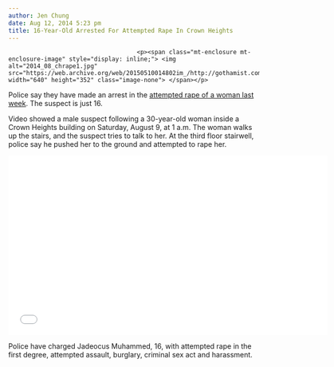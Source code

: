 ```yaml
---
author: Jen Chung
date: Aug 12, 2014 5:23 pm
title: 16-Year-Old Arrested For Attempted Rape In Crown Heights
---
```


	
										<p><span class="mt-enclosure mt-enclosure-image" style="display: inline;"> <img alt="2014_08_chrape1.jpg" src="https://web.archive.org/web/20150510014802im_/http://gothamist.com/attachments/jen/2014_08_chrape1.jpg" width="640" height="352" class="image-none"> </span></p>

<p>Police say they have made an arrest in the <a href="https://web.archive.org/web/20150510014802/http://gothamist.com/2014/08/10/police_say_this_man_tried_to_rape_w.php">attempted rape of a woman last week</a>. The suspect is just 16.</p>

<p>Video showed a male suspect following a 30-year-old woman inside a Crown Heights building on Saturday, August 9, at 1 a.m. The woman walks up the stairs, and the suspect tries to talk to her. At the third floor stairwell, police say he pushed her to the ground and attempted to rape her.</p>

<p><iframe width="640" height="360" src="//web.archive.org/web/20150510014802if_/http://www.youtube.com/embed/qfkoSAxKkXI?rel=0" frameborder="0" allowfullscreen></iframe></p>

<p>Police have charged Jadeocus Muhammed, 16, with attempted rape in the first degree, attempted assault, burglary, criminal sex act and harassment. <br>
 </p>					
										
									
				